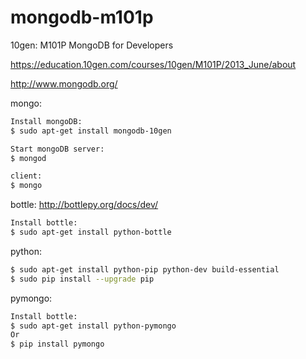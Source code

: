 mongodb-m101p
=============

10gen: M101P MongoDB for Developers

https://education.10gen.com/courses/10gen/M101P/2013_June/about

http://www.mongodb.org/

mongo:
```bash
Install mongoDB:
$ sudo apt-get install mongodb-10gen

Start mongoDB server:
$ mongod

client:
$ mongo
```
bottle:
http://bottlepy.org/docs/dev/
```bash
Install bottle:
$ sudo apt-get install python-bottle
```

python:
```bash
$ sudo apt-get install python-pip python-dev build-essential 
$ sudo pip install --upgrade pip 
```

pymongo:
```bash
Install bottle:
$ sudo apt-get install python-pymongo
Or
$ pip install pymongo
```



